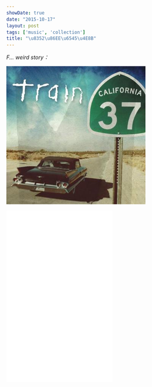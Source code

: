 ```yaml
---
showDate: true
date: "2015-10-17"
layout: post
tags: ['music', 'collection']
title: "\u8352\u86EE\u6545\u4E8B"
---
```


*F... weird story：*  

![](/images/s11181066.jpg)

<!--more-->

<iframe frameborder="no" border="0" marginwidth="0" marginheight="0" width='280' height='450' src="//music.163.com/outchain/player?type=0&id=101628891&auto=0&height=430" ></iframe>  
